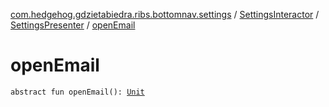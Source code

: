 [com.hedgehog.gdzietabiedra.ribs.bottomnav.settings](../../index.md) / [SettingsInteractor](../index.md) / [SettingsPresenter](index.md) / [openEmail](./open-email.md)

# openEmail

`abstract fun openEmail(): `[`Unit`](https://kotlinlang.org/api/latest/jvm/stdlib/kotlin/-unit/index.html)